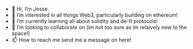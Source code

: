 - 👋 Hi, I’m Jesse.
- 👀 I’m interested in all things Web3, particularly building on ethereum!
- 🌱 I’m currently learning all about solidity and de-fi protocols!
- 💞️ I’m looking to collaborate on (im not too sure as im relaively new to the space!)
- 📫 How to reach me send me a message on here!

<!---
jpf2000/jpf2000 is a ✨ special ✨ repository because its `README.md` (this file) appears on your GitHub profile.
You can click the Preview link to take a look at your changes.
--->
